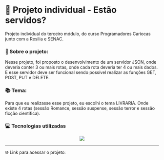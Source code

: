 # 📔 Projeto individual - Estão servidos?
Projeto individual do terceiro módulo, do curso Programadores Cariocas junto com a Resilia e SENAC.

### 📰 Sobre o projeto:
Nesse projeto, foi proposto o desenvolvimento de um servidor JSON, onde deveria conter 3 ou mais rotas, onde cada rota deveria ter 4 ou mais dados. E esse servidor deve ser funcional sendo possível realizar as funções GET, POST, PUT e DELETE.

### 📚 Tema:
Para que eu realizasse esse projeto, eu escolhi o tema LIVRARIA. Onde existe 4 rotas (sessão Romance, sessão suspense, sessão terror e sessão ficção cientifica).

### 💻 Tecnologias utilizadas
<div align="center" style="display: inline_block">
<img align="center" src="https://img.shields.io/badge/JavaScript-F7DF1E?style=for-the-badge&logo=javascript&logoColor=black">
</div>

---          
🌐 Link para acessar o projeto: 
